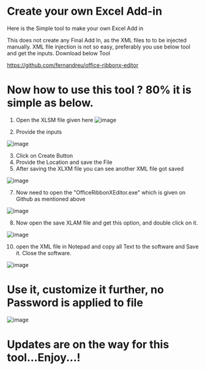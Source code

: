 # Create your own Excel Add-in 

Here is the Simple tool to make your own Excel Add in 

This does not create any Final Add In, as the XML files to to be injected manually.
XML file injection is not so easy, preferably you use below tool and get the inputs.
Download below Tool

https://github.com/fernandreu/office-ribbonx-editor

# Now how to use this tool ? 80% it is simple as below.
1. Open the XLSM file given here
![image](https://github.com/user-attachments/assets/b2424590-0f68-4ba3-a20b-db5347810dd9)

2. Provide the inputs

![image](https://github.com/user-attachments/assets/d4cb3706-4264-4294-8c29-2d09f2b1ca0d)

3. Click on Create Button
4. Provide the Location and save the File
5. After saving the XLXM file you can see another XML file got saved
   
![image](https://github.com/user-attachments/assets/b588182b-e4a5-4d17-a812-9a10bba54db3)

7. Now need to open the "OfficeRibbonXEditor.exe" which is given on Github as mentioned above

![image](https://github.com/user-attachments/assets/ab4b099b-fa71-4b27-9a6c-eaf1279aa049)

8. Now open the save XLAM file and get this option, and double click on it.

![image](https://github.com/user-attachments/assets/5f5faa63-ec21-40ac-b95b-df39033da377)

10. open the XML file in Notepad and copy all Text to the software and Save it. Close the software.

![image](https://github.com/user-attachments/assets/8e665d61-8814-4590-8644-9eb5013f2328)

# Use it, customize it further, no Password is applied to file

![image](https://github.com/user-attachments/assets/b996241f-d3b7-4dce-8a5a-f11789d4bfc0)

# Updates are on the way for this tool...Enjoy...!
